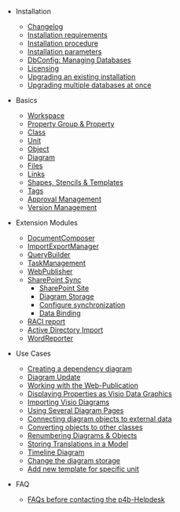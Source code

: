 - Installation

	- [Changelog](/changelog.md)
	- [Installation requirements](/installation-requirements.md)
	- [Installation procedure](/installation-procedure.md)
	- [Installation parameters](/installation-parameters/)
	- [DbConfig: Managing Databases](/dbconfig-managing-databases/)
	- [Licensing](/licensing/)
	- [Upgrading an existing installation](/upgrading-an-existing-installation.md)
	- [Upgrading multiple databases at once](/upgrading-multiple-databases-at-once.md)
- Basics

	- [Workspace](/workspace/)
	- [ Property Group & Property](/property-group-and-property/)
	- [Class](/class.md)
	- [Unit](/unit.md)
	- [Object](/object.md)
	- [Diagram](/diagram.md)
	- [Files](/files.md)
	- [Links](/links/)
	- [Shapes, Stencils & Templates](/shapes-stencils-and-templates/)
	- [Tags](/tags.md)
	- [Approval Management](/approval-management/)
	- [Version Management](/version-management.md)
- Extension Modules

	- [DocumentComposer](/documentcomposer/)
	- [ImportExportManager](/importexportmanager/)
	- [QueryBuilder](/querybuilder/)
	- [TaskManagement](/taskmanagement/)
	- [WebPublisher](/webpublisher/)
	- [SharePoint Sync](/sharepoint-sync/)
		- [SharePoint Site](/sharepoint-sync/sharepoint-site.md)
		- [Diagram Storage](/sharepoint-sync/diagram-storage.md)
		- [Configure synchronization](/sharepoint-sync/configure-synchronization.md)
		- [Data Binding](/sharepoint-sync/data-binding.md)
	- [RACI report](/raci-report.md)
	- [Active Directory Import](/active-directory-import.md)
	- [WordReporter](/wordreporter/)
- Use Cases

	- [Creating a dependency diagram](/creating-a-dependency-diagram.md)
	- [Diagram Update](/diagram-update/)
	- [Working with the Web-Publication](/working-with-the-web-publication/)
	- [Displaying Properties as Visio Data Graphics](/displaying-properties-as-visio-data-graphics.md)
	- [Importing Visio Diagrams](/importing-visio-diagrams.md)
	- [Using Several Diagram Pages](/using-several-diagram-pages.md)
	- [Connecting diagram objects to external data](/connecting-diagram-objects-to-external-data.md)
	- [Converting objects to other classes](/converting-objects-to-other-classes.md)
	- [Renumbering Diagrams & Objects](/renumbering-diagrams-and-objects.md)
	- [Storing Translations in a Model](/storing-translations-in-a-model.md)
	- [Timeline Diagram](/timeline-diagram/)
	- [Change the diagram storage](/change-the-diagram-storage.md)
	- [Add new template for specific unit](/add-new-template-for-specific-unit.md)
- FAQ

	- [FAQs before contacting the p4b-Helpdesk](/faqs-before-contacting-the-p4b-helpdesk/)

